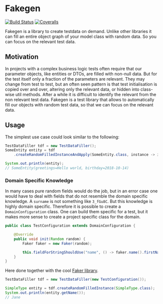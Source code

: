 # Fakegen
[![Build Status](https://img.shields.io/travis/com/DennisRippinger/fakegen.svg)](https://travis-ci.com/DennisRippinger/fakegen)
[![Coveralls](https://img.shields.io/coveralls/github/DennisRippinger/fakegen.svg)](https://coveralls.io/github/DennisRippinger/fakegen?branch=master)


Fakegen is a library to create testdata on demand. Unlike other libraries it can fill an entire object graph of your model class with random data. So you can focus on the relevant test data.

## Motivation

In projects with a complex business logic tests often require that our parameter objects, like entities or DTOs, are filled with non-null data. But for the test itself only a fraction of the parameters are relevant. They may change from test to test, but an often seen pattern is that test initialisation is copied over and over, altering only the relevant data, or hidden into class-wise util methods. After a while it is difficult to identify the relevant from the non relevant test data. Fakegen is a test library that allows to automatically fill our objects with random test data, so that we can focus on the relevant data.

## Usage

The simplest use case could look similar to the following:

```java
TestDataFiller tdf = new TestDataFiller();
SomeEntity entity = tdf
    .createRandomFilledInstanceAndApply(SomeEntity.class, instance -> instance.setGreeting("Hello World"));

System.out.println(entity);
// SomeEntity(greetings=Hello world, birthday=2018-10-14)
```

### Domain Specific Knowledge

In many cases pure random fields would do the job, but in an error case one would have to deal with fields that do not resemble the domain specific knowledge. 
A `surname` is not something like `3_fGu8C`.
But this knowledge is highly domain specific.
Therefore it is possible to create a `DomainConfiguration` class.
One can build them specific for a test, but it makes more sense to create a project specific class for the domain.

```java
public class TestConfiguration extends DomainConfiguration {

    @Override
    public void init(Random random) {
        Faker faker = new Faker(random);

        this.fieldForStringShouldUse("name", () -> faker.name().firstName());
    }
}
```
Here done together with the cool [Faker library](https://github.com/DiUS/java-faker).

```java
TestDataFiller tdf = new TestDataFiller(new TestConfiguration());

SimpleType entity = tdf.createRandomFilledInstance(SimpleType.class);
System.out.println(entity.getName());
// Jane
```

